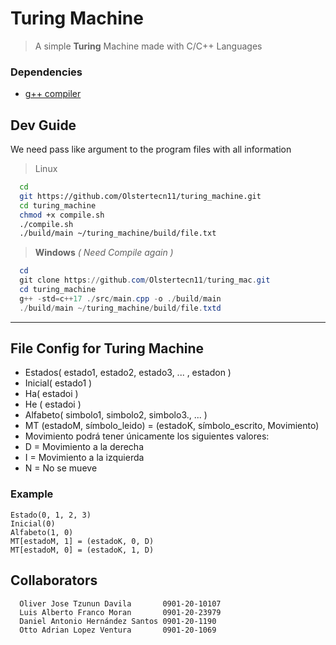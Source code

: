 # Turing Machine 
  
  > A simple **Turing** Machine made with C/C++ Languages
  
### Dependencies

- [g++ compiler](https://www.guru99.com/c-gcc-install.html) 
  
## Dev Guide
  We need pass like argument to the program files with all information
  > Linux
```bash
  cd
  git https://github.com/Olstertecn11/turing_machine.git
  cd turing_machine
  chmod +x compile.sh
  ./compile.sh
  ./build/main ~/turing_machine/build/file.txt
```

  > **Windows** *( Need Compile again )*
```powershell
  cd
  git clone https://github.com/Olstertecn11/turing_mac.git
  cd turing_machine
  g++ -std=c++17 ./src/main.cpp -o ./build/main
  ./build/main ~/turing_machine/build/file.txtd 
```

---------------
## File Config for Turing Machine
  - Estados( estado1, estado2, estado3, ... , estadon )
  - Inicial( estado1 )
  - Ha( estadoi )
  - He ( estadoi )
  - Alfabeto( simbolo1, simbolo2, simbolo3., ... )
  - MT (estadoM, símbolo_leido) =  (estadoK, símbolo_escrito, Movimiento) 
  - Movimiento podrá tener únicamente los siguientes valores: 
  - D = Movimiento a la derecha
  - I  = Movimiento a la izquierda
  - N = No se mueve

  ### Example
  ```
  Estado(0, 1, 2, 3)
  Inicial(0)
  Alfabeto(1, 0)
  MT[estadoM, 1] = (estadoK, 0, D)
  MT[estadoM, 0] = (estadoK, 1, D)
  ```

## Collaborators
  ```
    Oliver Jose Tzunun Davila       0901-20-10107
    Luis Alberto Franco Moran       0901-20-23979
    Daniel Antonio Hernández Santos 0901-20-1190
    Otto Adrian Lopez Ventura       0901-20-1069
    
  ```
